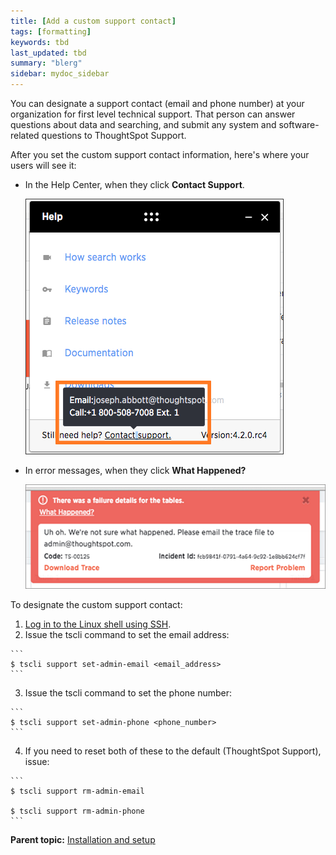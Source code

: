 ```yaml
---
title: [Add a custom support contact]
tags: [formatting]
keywords: tbd
last_updated: tbd
summary: "blerg"
sidebar: mydoc_sidebar
---
```

You can designate a support contact \(email and phone number\) at your organization for first level technical support. That person can answer questions about data and searching, and submit any system and software-related questions to ThoughtSpot Support.

After you set the custom support contact information, here's where your users will see it:

-   In the Help Center, when they click **Contact Support**.

     ![](../../images/help_center_support_contact.png "Help Center support contact")

-   In error messages, when they click **What Happened?**

     ![](../../images/trace_log.png "Error message support contact")


To designate the custom support contact:

1.   [Log in to the Linux shell using SSH](login_console.html#).
2.   Issue the tscli command to set the email address:

    ```
    $ tscli support set-admin-email <email_address>
    ```

3.   Issue the tscli command to set the phone number:

    ```
    $ tscli support set-admin-phone <phone_number>
    ```

4.   If you need to reset both of these to the default \(ThoughtSpot Support\), issue:

    ```
    $ tscli support rm-admin-email

    $ tscli support rm-admin-phone
    ```


**Parent topic:** [Installation and setup](../../admin/setup/intro.html)

